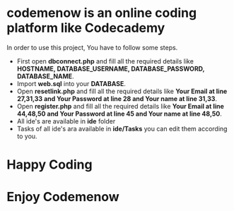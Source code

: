 # codemenow is an online coding platform like Codecademy

In order to use this project, You have to follow some steps.
<ul>
  <li>
    First open <b>dbconnect.php</b> and fill all the required details like <b>HOSTNAME, DATABASE_USERNAME, DATABASE_PASSWORD, DATABASE_NAME</b>.
  </li>
  <li>
    Import <b>web.sql</b> into your <b>DATABASE</b>.
  </li>
  <li>
    Open <b>resetlink.php</b> and fill all the required details like <b>Your Email at line 27,31,33 and Your Password at line 28 and Your name at line 31,33</b>.
  </li>
  <li>
    Open <b>register.php</b> and fill all the required details like <b>Your Email at line 44,48,50 and Your Password at line 45 and Your name at line 48,50</b>.
  </li>
  <li>
    All ide's are available in <b>ide</b> folder
  </li>
  <li>
    Tasks of all ide's ara available in <b>ide/Tasks</b> you can edit them according to you.
  </li>
</ul>

# Happy Coding
# Enjoy Codemenow
